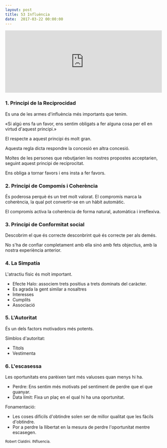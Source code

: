 ```yaml
---
layout: post
title: 53 Influència
date:  2017-03-22 00:00:00
---
```



<iframe width="100%" height="200" frameborder="0" allowfullscreen="" scrolling="no" src="http://www.ivoox.com/player_ej_12072353_2_1.html?data=kpedmZeXeZShhpywj5aUaZS1lZqah5yncZOhhpywj5WRaZi3jpWah5yncZOtjK7byNHZqc_Xysaah5yncabgjLXcxsrWb8XZjNHOjarcp8bgxtPQy8aRaZi3jpk.&"></iframe>

### 1. Principi de la Reciprocidad

Es una de les armes d'influència més importants que tenim.

«Si algú ens fa un favor, ens sentim obligats a fer alguna cosa per ell en virtud d'aquest principi.»

El respecte a aquest principi és molt gran.

Aquesta regla dicta respondre la concesió en altra concesió.

Moltes de les persones que rebutjarien les nostres propostes acceptarien, seguint aquest principi de reciprocitat.

Ens obliga a tornar favors i ens insta a fer favors.

### 2. Principi de Compomís i Coherència

És poderosa perquè és un tret molt valorat. El compromís marca la coherència, la qual pot convertir-se en un hàbit automàtic.

El compromís activa la coherència de forma natural, automàtica i irreflexiva.

### 3. Principi de Conformitat social

Descobrim el que és correcte desconbrint què és correcte per als demés.

No s'ha de confiar completament amb ella sinó amb fets objectius, amb la nostra experiència anterior.

### 4. La Simpatía

L'atractiu físic és molt important.

- Efecte Halo: associem trets positius a trets dominats del caràcter.
- Es agrada la gent similar a nosaltres
- Interesses
- Cumplits
- Associació

### 5. L'Autoritat

És un dels factors motivadors més potents.

Símblos d'autoritat:
- Títols
- Vestimenta

### 6. L'escasessa

Les oportunitats ens parèixen tant més valuoses quan menys hi ha.

- Perdre: Ens sentim més motivats pel sentiment de perdre que el que guanyar.
- Data límit: Fixa un plaç en el qual hi ha una oportunitat.

Fonamentació:

- Les coses difícils d'obtindre solen ser de millor qualitat que les fàcils d'obtindre.
- Por a perdre la llibertat en la mesura de perdre l'oportunitat mentre escasegen.


<small>Robert Cialdini. INfluencia.</small>


